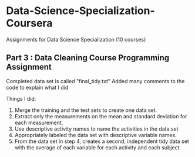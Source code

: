 # Data-Science-Specialization-Coursera
Assignments for Data Science Specialization (10 courses)

Part 3 : Data Cleaning Course 
Programming Assignment
----------------------
Completed data set is called "final_tidy.txt"
Added many comments to the code to explain what I did

Things I did:
1. Merge the training and the test sets to create one data set.
2. Extract only the measurements on the mean and standard deviation for each measurement.
3. Use descriptive activity names to name the activities in the data set
4. Appropriately labeled the data set with descriptive variable names.
5. From the data set in step 4, creates a second, independent tidy data set with the
   average of each variable for each activity and each subject.
